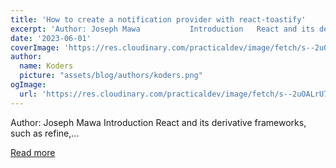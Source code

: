 ```yaml
---
title: 'How to create a notification provider with react-toastify'
excerpt: 'Author: Joseph Mawa           Introduction   React and its derivative frameworks, such as refine,...'
date: '2023-06-01'
coverImage: 'https://res.cloudinary.com/practicaldev/image/fetch/s--2uOALrU7--/c_imagga_scale,f_auto,fl_progressive,h_420,q_auto,w_1000/https://dev-to-uploads.s3.amazonaws.com/uploads/articles/p3cx7dolprfdc4a7viql.png'
author:
  name: Koders
  picture: "assets/blog/authors/koders.png"
ogImage:
  url: 'https://res.cloudinary.com/practicaldev/image/fetch/s--2uOALrU7--/c_imagga_scale,f_auto,fl_progressive,h_420,q_auto,w_1000/https://dev-to-uploads.s3.amazonaws.com/uploads/articles/p3cx7dolprfdc4a7viql.png'
---
```


Author: Joseph Mawa           Introduction   React and its derivative frameworks, such as refine,...

[Read more](https://dev.to/refine/how-to-create-a-notification-provider-with-react-toastify-206k)
